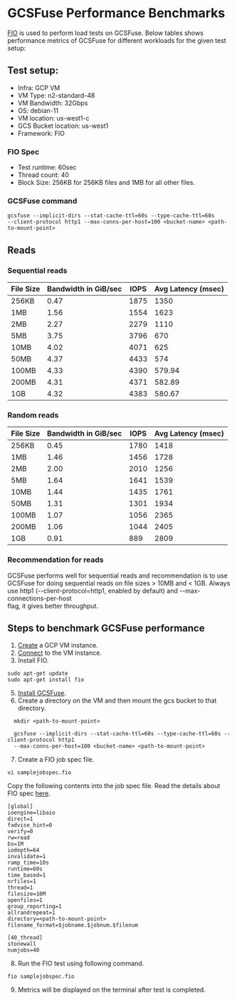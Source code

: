 # GCSFuse Performance Benchmarks

[FIO](https://fio.readthedocs.io/en/latest/) is used to perform load tests on GCSFuse. Below tables shows performance metrics of GCSFuse for different workloads for the given test setup:

## Test setup:

* Infra: GCP VM
* VM Type: n2-standard-48
* VM Bandwidth: 32Gbps
* OS: debian-11
* VM location: us-west1-c
* GCS Bucket location: us-west1
* Framework: FIO

### FIO Spec
* Test runtime: 60sec
* Thread count: 40
* Block Size: 256KB for 256KB files and 1MB for all other files.

### GCSFuse command
```
gcsfuse --implicit-dirs --stat-cache-ttl=60s --type-cache-ttl=60s 
--client-protocol http1 --max-conns-per-host=100 <bucket-name> <path-to-mount-point>
```
## Reads
### Sequential reads

| File Size | Bandwidth in GiB/sec | IOPS | Avg Latency (msec) |
|-----------|----------------------|------|--------------------|
| 256KB     | 0.47                 | 1875 | 1350               |
| 1MB       | 1.56                 | 1554 | 1623               |
| 2MB       | 2.27                 | 2279 | 1110               |
| 5MB       | 3.75                 | 3796 | 670                |
| 10MB      | 4.02                 | 4071 | 625                |
| 50MB      | 4.37                 | 4433 | 574                |
| 100MB     | 4.33                 | 4390 | 579.94             |
| 200MB     | 4.31                 | 4371 | 582.89             |
| 1GB       | 4.32                 | 4383 | 580.67             |

### Random reads

| File Size | Bandwidth in GiB/sec | IOPS  | Avg Latency (msec) |
|-----------|----------------------|-------|--------------------|
| 256KB     | 0.45                 | 1780  | 1418               |
| 1MB       | 1.46                 | 1456  | 1728               |
| 2MB       | 2.00                 | 2010  | 1256               |
| 5MB       | 1.64                 | 1641  | 1539               |
| 10MB      | 1.44                 | 1435  | 1761               |
| 50MB      | 1.31                 | 1301  | 1934               |
| 100MB     | 1.07                 | 1056  | 2365               |
| 200MB     | 1.06                 | 1044  | 2405               |
| 1GB       | 0.91                 | 889   | 2809               |


### Recommendation for reads
GCSFuse performs well for sequential reads and recommendation is to use GCSFuse
for doing sequential reads on file sizes > 10MB and < 1GB. Always use http1 
(--client-protocol=http1, enabled by default) and --max-connections-per-host  
flag, it gives better throughput.

## Steps to benchmark GCSFuse performance
1. [Create](https://cloud.google.com/compute/docs/instances/create-start-instance#publicimage) a GCP VM instance.
2. [Connect](https://cloud.google.com/compute/docs/instances/connecting-to-instance) to the VM instance.
3. Install FIO.
```
sudo apt-get update
sudo apt-get install fio
```
5. [Install GCSFuse](https://github.com/GoogleCloudPlatform/gcsfuse/blob/master/docs/installing.md#linux).
6. Create a directory on the VM and then mount the gcs bucket to that directory.
```
  mkdir <path-to-mount-point> 
  
  gcsfuse --implicit-dirs --stat-cache-ttl=60s --type-cache-ttl=60s --client-protocol http1 
  --max-conns-per-host=100 <bucket-name> <path-to-mount-point>
```
7. Create a FIO job spec file.
```
vi samplejobspec.fio
```
Copy the following contents into the job spec file. Read the details about FIO spec
[here](https://fio.readthedocs.io/en/latest/).
```
[global]
ioengine=libaio
direct=1
fadvise_hint=0
verify=0
rw=read
bs=1M
iodepth=64
invalidate=1
ramp_time=10s
runtime=60s
time_based=1
nrfiles=1
thread=1
filesize=10M 
openfiles=1
group_reporting=1
allrandrepeat=1
directory=<path-to-mount-point>
filename_format=$jobname.$jobnum.$filenum

[40_thread]
stonewall
numjobs=40
```
8. Run the FIO test using following command. 
```
fio samplejobspec.fio
```
9. Metrics will be displayed on the terminal after test is completed.